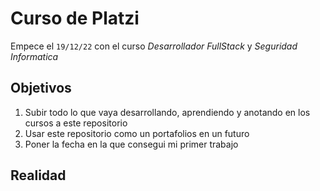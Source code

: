 # Curso de **Platzi**

Empece el `19/12/22` con el curso *Desarrollador FullStack* y *Seguridad Informatica*

## Objetivos

1. Subir todo lo que vaya desarrollando, aprendiendo y anotando en los cursos a este repositorio
2. Usar este repositorio como un portafolios en un futuro
3. Poner la fecha en la que consegui mi primer trabajo

## Realidad

